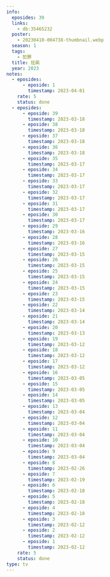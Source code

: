 ```yaml
---
info:
  eposides: 39
  links:
    - db:35465232
  poster:
    - 20230410-004738-thumbnail.webp
  season: 1
  tags:
    - 犯罪
  title: 狂飙
  year: 2023
notes:
  - eposides:
      - eposide: 1
        timestamp: 2023-04-01
    rate: 5
    status: done
  - eposides:
      - eposide: 39
        timestamp: 2023-03-18
      - eposide: 38
        timestamp: 2023-03-18
      - eposide: 37
        timestamp: 2023-03-18
      - eposide: 36
        timestamp: 2023-03-18
      - eposide: 35
        timestamp: 2023-03-17
      - eposide: 34
        timestamp: 2023-03-17
      - eposide: 33
        timestamp: 2023-03-17
      - eposide: 32
        timestamp: 2023-03-17
      - eposide: 31
        timestamp: 2023-03-17
      - eposide: 30
        timestamp: 2023-03-17
      - eposide: 29
        timestamp: 2023-03-16
      - eposide: 28
        timestamp: 2023-03-16
      - eposide: 27
        timestamp: 2023-03-15
      - eposide: 26
        timestamp: 2023-03-15
      - eposide: 25
        timestamp: 2023-03-15
      - eposide: 24
        timestamp: 2023-03-15
      - eposide: 23
        timestamp: 2023-03-15
      - eposide: 22
        timestamp: 2023-03-14
      - eposide: 21
        timestamp: 2023-03-14
      - eposide: 20
        timestamp: 2023-03-13
      - eposide: 19
        timestamp: 2023-03-12
      - eposide: 18
        timestamp: 2023-03-12
      - eposide: 17
        timestamp: 2023-03-12
      - eposide: 16
        timestamp: 2023-03-05
      - eposide: 15
        timestamp: 2023-03-05
      - eposide: 14
        timestamp: 2023-03-05
      - eposide: 13
        timestamp: 2023-03-04
      - eposide: 12
        timestamp: 2023-03-04
      - eposide: 11
        timestamp: 2023-03-04
      - eposide: 10
        timestamp: 2023-03-04
      - eposide: 9
        timestamp: 2023-03-04
      - eposide: 8
        timestamp: 2023-02-26
      - eposide: 7
        timestamp: 2023-02-19
      - eposide: 6
        timestamp: 2023-02-18
      - eposide: 5
        timestamp: 2023-02-18
      - eposide: 4
        timestamp: 2023-02-18
      - eposide: 3
        timestamp: 2023-02-12
      - eposide: 2
        timestamp: 2023-02-12
      - eposide: 1
        timestamp: 2023-02-12
    rate: 5
    status: done
type: tv
---
```

